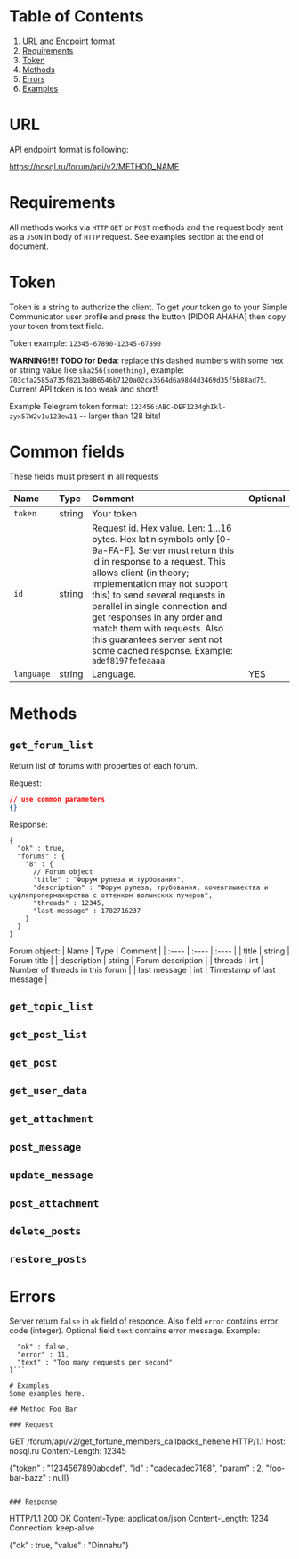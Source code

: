 # Table of Contents
1. [URL and Endpoint format](#URL)
2. [Requirements](#Requirements)
3. [Token](#Token)
4. [Methods](#Methods)
5. [Errors](#Errors)
6. [Examples](#Examples)


# URL

API endpoint format is following:

https://nosql.ru/forum/api/v2/METHOD_NAME

# Requirements

All methods works via `HTTP` `GET` or `POST` methods and the request body sent as a `JSON` in body of `HTTP` request. See examples section at the end of document.

# Token

Token is a string to authorize the client. To get your token go to your Simple Communicator user profile and press the button [PIDOR AHAHA] then copy your token from text field.

Token example: `12345-67890-12345-67890`

**WARNING!!!! TODO for Deda**: replace this dashed numbers with some hex or string value like `sha256(something)`, example: `703cfa2585a735f8213a886546b7120a02ca3564d6a98d4d3469d35f5b88ad75`. Current API token is too weak and short!

Example Telegram token format: `123456:ABC-DEF1234ghIkl-zyx57W2v1u123ew11` -- larger than 128 bits!

# Common fields

These fields must present in all requests

| Name | Type | Comment | Optional |
| :---- | :---- | :---- | :---- |
| `token` | string | Your token | |
| `id` | string | Request id. Hex value. Len: 1...16 bytes. Hex latin symbols only [0-9a-FA-F]. Server must return this id in response to a request. This allows client (in theory; implementation may not support this) to send several requests in parallel in single connection and get responses in any order and match them with requests. Also this guarantees server sent not some cached response. Example: `adef8197fefeaaaa`| |
| `language` | string | Language. | YES |

# Methods

## `get_forum_list`

Return list of forums with properties of each forum.

Request:
```json
// use common parameters
{}
```
Response:
```
{
  "ok" : true,
  "forums" : {
    "8" : {
      // Forum object
      "title" : "Форум рулеза и турбования",
      "description" : "Форум рулеза, трубования, кочевглыжества и цуфлепропермахерства с оттенком волынских пучеров",
      "threads" : 12345,
      "last-message" : 1782716237
    }
  }
}
```

Forum object:
| Name | Type | Comment |
| :---- | :---- | :---- |
| title | string | Forum title |
| description | string | Forum description |
| threads | int | Number of threads in this forum |
| last message | int | Timestamp of last message |





## `get_topic_list`

## `get_post_list`

## `get_post`

## `get_user_data`

## `get_attachment`

## `post_message`

## `update_message`

## `post_attachment`

## `delete_posts`

## `restore_posts`

# Errors
Server return `false` in `ok` field of responce. Also field `error` contains error code (integer). Optional field `text` contains error message. Example:
```{
  "ok" : false,
  "error" : 11,
  "text" : "Too many requests per second"
}```

# Examples
Some examples here.

## Method Foo Bar

### Request

```
GET /forum/api/v2/get_fortune_members_callbacks_hehehe HTTP/1.1
Host: nosql.ru
Content-Length: 12345

{"token" : "1234567890abcdef", "id" : "cadecadec7168", "param" : 2, "foo-bar-bazz" : null}
```

### Response

```
HTTP/1.1 200 OK
Content-Type: application/json
Content-Length: 1234
Connection: keep-alive

{"ok" : true, "value" : "Dinnahu"}
```
